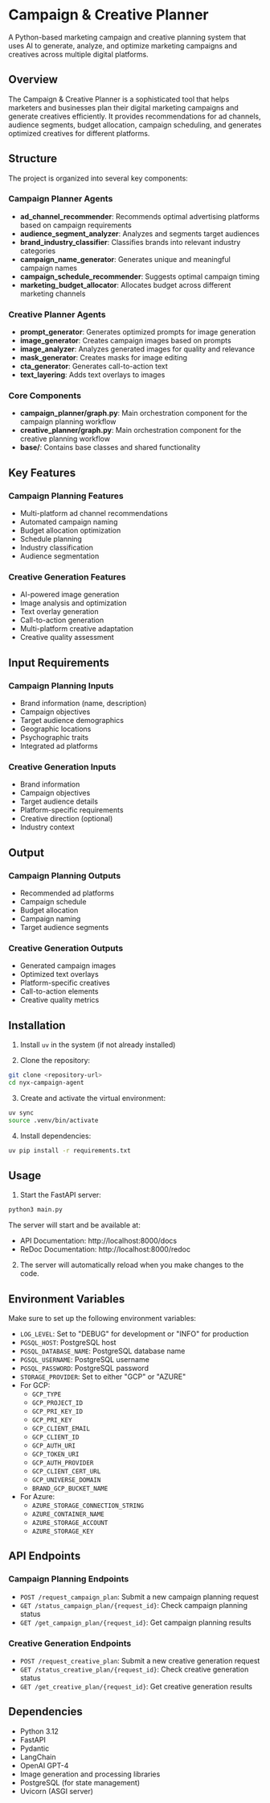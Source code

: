 # Campaign & Creative Planner

A Python-based marketing campaign and creative planning system that uses AI to generate, analyze, and optimize marketing campaigns and creatives across multiple digital platforms.

## Overview

The Campaign & Creative Planner is a sophisticated tool that helps marketers and businesses plan their digital marketing campaigns and generate creatives efficiently. It provides recommendations for ad channels, audience segments, budget allocation, campaign scheduling, and generates optimized creatives for different platforms.

## Structure

The project is organized into several key components:

### Campaign Planner Agents

- **ad_channel_recommender**: Recommends optimal advertising platforms based on campaign requirements
- **audience_segment_analyzer**: Analyzes and segments target audiences
- **brand_industry_classifier**: Classifies brands into relevant industry categories
- **campaign_name_generator**: Generates unique and meaningful campaign names
- **campaign_schedule_recommender**: Suggests optimal campaign timing
- **marketing_budget_allocator**: Allocates budget across different marketing channels

### Creative Planner Agents

- **prompt_generator**: Generates optimized prompts for image generation
- **image_generator**: Creates campaign images based on prompts
- **image_analyzer**: Analyzes generated images for quality and relevance
- **mask_generator**: Creates masks for image editing
- **cta_generator**: Generates call-to-action text
- **text_layering**: Adds text overlays to images

### Core Components

- **campaign_planner/graph.py**: Main orchestration component for the campaign planning workflow
- **creative_planner/graph.py**: Main orchestration component for the creative planning workflow
- **base/**: Contains base classes and shared functionality

## Key Features

### Campaign Planning Features

- Multi-platform ad channel recommendations
- Automated campaign naming
- Budget allocation optimization
- Schedule planning
- Industry classification
- Audience segmentation

### Creative Generation Features

- AI-powered image generation
- Image analysis and optimization
- Text overlay generation
- Call-to-action generation
- Multi-platform creative adaptation
- Creative quality assessment

## Input Requirements

### Campaign Planning Inputs

- Brand information (name, description)
- Campaign objectives
- Target audience demographics
- Geographic locations
- Psychographic traits
- Integrated ad platforms

### Creative Generation Inputs

- Brand information
- Campaign objectives
- Target audience details
- Platform-specific requirements
- Creative direction (optional)
- Industry context

## Output

### Campaign Planning Outputs

- Recommended ad platforms
- Campaign schedule
- Budget allocation
- Campaign naming
- Target audience segments

### Creative Generation Outputs

- Generated campaign images
- Optimized text overlays
- Platform-specific creatives
- Call-to-action elements
- Creative quality metrics

## Installation

1. Install `uv` in the system (if not already installed)

2. Clone the repository:
```bash
git clone <repository-url>
cd nyx-campaign-agent
```

3. Create and activate the virtual environment:
```bash
uv sync
source .venv/bin/activate
```

4. Install dependencies:
```bash
uv pip install -r requirements.txt
```

## Usage

1. Start the FastAPI server:
```bash
python3 main.py
```

The server will start and be available at:
- API Documentation: http://localhost:8000/docs
- ReDoc Documentation: http://localhost:8000/redoc

2. The server will automatically reload when you make changes to the code.

## Environment Variables

Make sure to set up the following environment variables:
- `LOG_LEVEL`: Set to "DEBUG" for development or "INFO" for production
- `PGSQL_HOST`: PostgreSQL host
- `PGSQL_DATABASE_NAME`: PostgreSQL database name
- `PGSQL_USERNAME`: PostgreSQL username
- `PGSQL_PASSWORD`: PostgreSQL password
- `STORAGE_PROVIDER`: Set to either "GCP" or "AZURE"
- For GCP:
  - `GCP_TYPE`
  - `GCP_PROJECT_ID`
  - `GCP_PRI_KEY_ID`
  - `GCP_PRI_KEY`
  - `GCP_CLIENT_EMAIL`
  - `GCP_CLIENT_ID`
  - `GCP_AUTH_URI`
  - `GCP_TOKEN_URI`
  - `GCP_AUTH_PROVIDER`
  - `GCP_CLIENT_CERT_URL`
  - `GCP_UNIVERSE_DOMAIN`
  - `BRAND_GCP_BUCKET_NAME`
- For Azure:
  - `AZURE_STORAGE_CONNECTION_STRING`
  - `AZURE_CONTAINER_NAME`
  - `AZURE_STORAGE_ACCOUNT`
  - `AZURE_STORAGE_KEY`

## API Endpoints

### Campaign Planning Endpoints

- `POST /request_campaign_plan`: Submit a new campaign planning request
- `GET /status_campaign_plan/{request_id}`: Check campaign planning status
- `GET /get_campaign_plan/{request_id}`: Get campaign planning results

### Creative Generation Endpoints

- `POST /request_creative_plan`: Submit a new creative generation request
- `GET /status_creative_plan/{request_id}`: Check creative generation status
- `GET /get_creative_plan/{request_id}`: Get creative generation results

## Dependencies

- Python 3.12
- FastAPI
- Pydantic
- LangChain
- OpenAI GPT-4
- Image generation and processing libraries
- PostgreSQL (for state management)
- Uvicorn (ASGI server)
